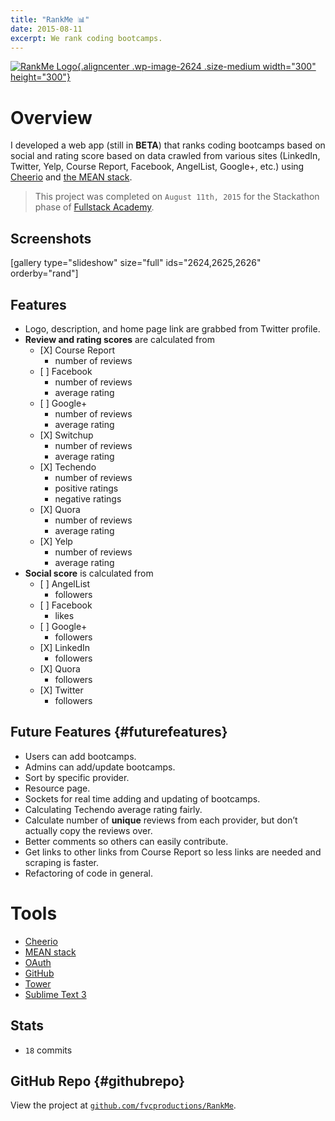 ```yaml
---
title: "RankMe 📊"
date: 2015-08-11
excerpt: We rank coding bootcamps.
---
```


[![RankMe
Logo](https://fvcproductions.files.wordpress.com/2015/08/logo.png?w=300){.aligncenter
.wp-image-2624 .size-medium width="300"
height="300"}](https://github.com/fvcproductions/RankMe)

Overview
========

I developed a web app (still in **BETA**) that ranks coding bootcamps
based on social and rating score based on data crawled from various
sites (LinkedIn, Twitter, Yelp, Course Report, Facebook, AngelList,
Google+, etc.) using
[Cheerio](https://github.com/cheeriojs/cheerio "Cheerio") and [the MEAN
stack](https://mean.io "MEAN stack").

> This project was completed on `August 11th, 2015` for the Stackathon
> phase of [Fullstack
> Academy](https://fullstackacademy.com "Fullstack Academy").

Screenshots
-----------

\[gallery type="slideshow" size="full" ids="2624,2625,2626"
orderby="rand"\]

Features
--------

-   Logo, description, and home page link are grabbed from Twitter
    profile.
-   **Review and rating scores** are calculated from
    -   \[X\] Course Report
        -   number of reviews
    -   \[ \] Facebook
        -   number of reviews
        -   average rating
    -   \[ \] Google+
        -   number of reviews
        -   average rating
    -   \[X\] Switchup
        -   number of reviews
        -   average rating
    -   \[X\] Techendo
        -   number of reviews
        -   positive ratings
        -   negative ratings
    -   \[X\] Quora
        -   number of reviews
        -   average rating
    -   \[X\] Yelp
        -   number of reviews
        -   average rating
-   **Social score** is calculated from
    -   \[ \] AngelList
        -   followers
    -   \[ \] Facebook
        -   likes
    -   \[ \] Google+
        -   followers
    -   \[X\] LinkedIn
        -   followers
    -   \[X\] Quora
        -   followers
    -   \[X\] Twitter
        -   followers

Future Features {#futurefeatures}
---------------

-   Users can add bootcamps.
-   Admins can add/update bootcamps.
-   Sort by specific provider.
-   Resource page.
-   Sockets for real time adding and updating of bootcamps.
-   Calculating Techendo average rating fairly.
-   Calculate number of **unique** reviews from each provider, but don’t
    actually copy the reviews over.
-   Better comments so others can easily contribute.
-   Get links to other links from Course Report so less links are needed
    and scraping is faster.
-   Refactoring of code in general.

Tools
=====

- [Cheerio](https://github.com/cheeriojs/cheerio "Cheerio")
- [MEAN stack](https://mean.io "MEAN stack")
- [OAuth](https://oauth.net/ "OAuth")
- [GitHub](https://github.com "GitHub")
- [Tower](https://www.git-tower.com/ "Tower")
- [Sublime Text 3](https://www.sublimetext.com/3 "Sublime Text 3")

Stats
-----

-   `18` commits

GitHub Repo {#githubrepo}
-----------

View the project at
[`github.com/fvcproductions/RankMe`](https://github.com/fvcproductions/RankMe "RankMe").
